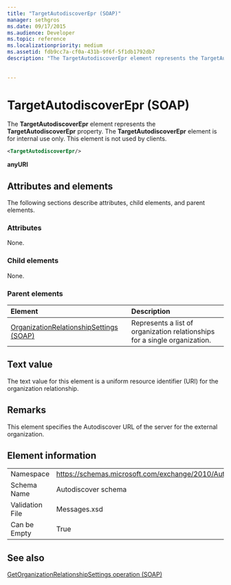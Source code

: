 ```yaml
---
title: "TargetAutodiscoverEpr (SOAP)"
manager: sethgros
ms.date: 09/17/2015
ms.audience: Developer
ms.topic: reference
ms.localizationpriority: medium
ms.assetid: fdb9cc7a-cf0a-431b-9f6f-5f1db1792db7
description: "The TargetAutodiscoverEpr element represents the TargetAutodiscoverEpr property. The TargetAutodiscoverEpr element is for internal use only. This element is not used by clients."
 
 
---
```


# TargetAutodiscoverEpr (SOAP)

The **TargetAutodiscoverEpr** element represents the **TargetAutodiscoverEpr** property. The **TargetAutodiscoverEpr** element is for internal use only. This element is not used by clients. 
  
```XML
<TargetAutodiscoverEpr/>
```

 **anyURI**
## Attributes and elements

The following sections describe attributes, child elements, and parent elements.
  
### Attributes

None.
  
### Child elements

None.
  
### Parent elements

|**Element**|**Description**|
|:-----|:-----|
|[OrganizationRelationshipSettings (SOAP)](organizationrelationshipsettings-soap.md) <br/> |Represents a list of organization relationships for a single organization.  <br/> |
   
## Text value

The text value for this element is a uniform resource identifier (URI) for the organization relationship.
  
## Remarks

This element specifies the Autodiscover URL of the server for the external organization. 
  
## Element information

|||
|:-----|:-----|
|Namespace  <br/> |https://schemas.microsoft.com/exchange/2010/Autodiscover  <br/> |
|Schema Name  <br/> |Autodiscover schema  <br/> |
|Validation File  <br/> |Messages.xsd  <br/> |
|Can be Empty  <br/> |True  <br/> |
   
## See also



[GetOrganizationRelationshipSettings operation (SOAP)](getorganizationrelationshipsettings-operation-soap.md)


